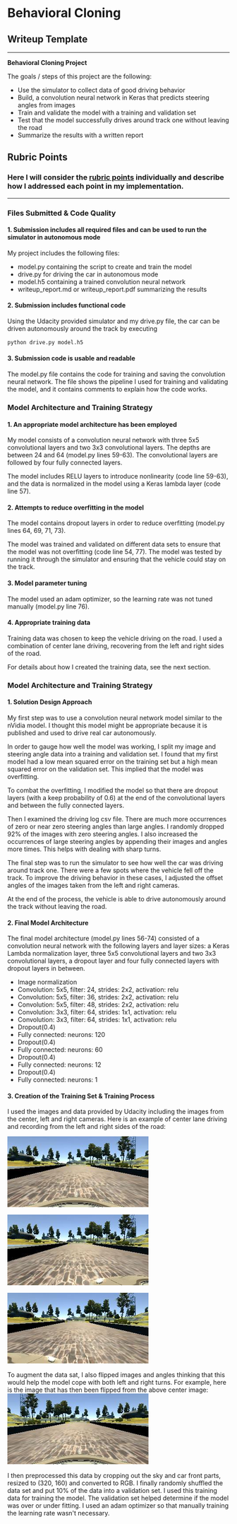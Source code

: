 # **Behavioral Cloning** 

## Writeup Template
---

**Behavioral Cloning Project**

The goals / steps of this project are the following:
* Use the simulator to collect data of good driving behavior
* Build, a convolution neural network in Keras that predicts steering angles from images
* Train and validate the model with a training and validation set
* Test that the model successfully drives around track one without leaving the road
* Summarize the results with a written report


[//]: # (Image References)

[image1]: ./original.png "Center Image"
[image2]: ./left_image.png "Left Image"
[image3]: ./right_image.png "Right Image"
[image4]: ./flipped.png "Flipped Image"

## Rubric Points
### Here I will consider the [rubric points](https://review.udacity.com/#!/rubrics/432/view) individually and describe how I addressed each point in my implementation.  

---
### Files Submitted & Code Quality

#### 1. Submission includes all required files and can be used to run the simulator in autonomous mode

My project includes the following files:
* model.py containing the script to create and train the model
* drive.py for driving the car in autonomous mode
* model.h5 containing a trained convolution neural network 
* writeup_report.md or writeup_report.pdf summarizing the results

#### 2. Submission includes functional code
Using the Udacity provided simulator and my drive.py file, the car can be driven autonomously around the track by executing 
```sh
python drive.py model.h5
```

#### 3. Submission code is usable and readable

The model.py file contains the code for training and saving the convolution neural network. The file shows the pipeline I used for training and validating the model, and it contains comments to explain how the code works.

### Model Architecture and Training Strategy

#### 1. An appropriate model architecture has been employed

My model consists of a convolution neural network with three 5x5 convolutional layers and two 3x3 convolutional layers. The depths are between 24 and 64 (model.py lines 59-63). The convolutional layers are followed by four fully connected layers. 

The model includes RELU layers to introduce nonlinearity (code line 59-63), and the data is normalized in the model using a Keras lambda layer (code line 57). 

#### 2. Attempts to reduce overfitting in the model

The model contains dropout layers in order to reduce overfitting (model.py lines 64, 69, 71, 73). 

The model was trained and validated on different data sets to ensure that the model was not overfitting (code line 54, 77). The model was tested by running it through the simulator and ensuring that the vehicle could stay on the track.

#### 3. Model parameter tuning

The model used an adam optimizer, so the learning rate was not tuned manually (model.py line 76).

#### 4. Appropriate training data

Training data was chosen to keep the vehicle driving on the road. I used a combination of center lane driving, recovering from the left and right sides of the road.

For details about how I created the training data, see the next section. 

### Model Architecture and Training Strategy

#### 1. Solution Design Approach

My first step was to use a convolution neural network model similar to the nVidia model. I thought this model might be appropriate because it is published and used to drive real car autonomously.

In order to gauge how well the model was working, I split my image and steering angle data into a training and validation set. I found that my first model had a low mean squared error on the training set but a high mean squared error on the validation set. This implied that the model was overfitting. 

To combat the overfitting, I modified the model so that there are dropout layers (with a keep probability of 0.6) at the end of the convolutional layers and between the fully connected layers.

Then I examined the driving log csv file. There are much more occurrences of zero or near zero steering angles than large angles. I randomly dropped 92% of the images with zero steering angles. I also increased the occurrences of large steering angles by appending their images and angles more times. This helps with dealing with sharp turns.

The final step was to run the simulator to see how well the car was driving around track one. There were a few spots where the vehicle fell off the track. To improve the driving behavior in these cases, I adjusted the offset angles of the images taken from the left and right cameras.

At the end of the process, the vehicle is able to drive autonomously around the track without leaving the road.

#### 2. Final Model Architecture

The final model architecture (model.py lines 56-74) consisted of a convolution neural network with the following layers and layer sizes: a Keras Lambda normalization layer, three 5x5 convolutional layers and two 3x3 convolutional layers, a dropout layer and four fully connected layers with dropout layers in between. 

* Image normalization
* Convolution: 5x5, filter: 24, strides: 2x2, activation: relu
* Convolution: 5x5, filter: 36, strides: 2x2, activation: relu
* Convolution: 5x5, filter: 48, strides: 2x2, activation: relu
* Convolution: 3x3, filter: 64, strides: 1x1, activation: relu
* Convolution: 3x3, filter: 64, strides: 1x1, activation: relu
* Dropout(0.4)
* Fully connected: neurons: 120
* Dropout(0.4)
* Fully connected: neurons: 60
* Dropout(0.4)
* Fully connected: neurons: 12
* Dropout(0.4)
* Fully connected: neurons: 1

#### 3. Creation of the Training Set & Training Process

I used the images and data provided by Udacity including the images from the center, left and right cameras. Here is an example of center lane driving and recording from the left and right sides of the road:

![alt text][image1]

![alt text][image2]

![alt text][image3]

To augment the data sat, I also flipped images and angles thinking that this would help the model cope with both left and right turns. For example, here is the image that has then been flipped from the above center image:
![alt text][image4]

I then preprocessed this data by cropping out the sky and car front parts, resized to (320, 160) and converted to RGB. I finally randomly shuffled the data set and put 10% of the data into a validation set. I used this training data for training the model. The validation set helped determine if the model was over or under fitting. I used an adam optimizer so that manually training the learning rate wasn't necessary.

